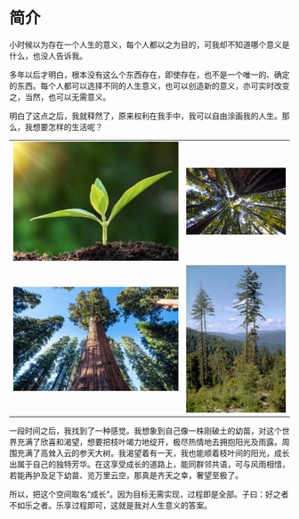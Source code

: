 # 简介

小时候以为存在一个人生的意义，每个人都以之为目的，可我却不知道哪个意义是什么，也没人告诉我。

多年以后才明白，根本没有这么个东西存在，即使存在，也不是一个唯一的、确定的东西。每个人都可以选择不同的人生意义，也可以创造新的意义，亦可实时改变之，当然，也可以无需意义。

明白了这点之后，我就释然了，原来权利在我手中，我可以自由涂画我的人生。那么，我想要怎样的生活呢？

<!-- ![1](.assets/1.png)
![2](.assets/2.jpg)
![3](.assets/3.png)
![4](.assets/4.jpg) -->

|||
|-|-|
| ![1](.assets/1.png) | ![2](.assets/2.jpg) |
| ![3](.assets/3.png) | ![4](.assets/4.jpg) |

<!-- <figure><img src=".assets/1.png" alt="" width=50% height=auto></figure>
<figure><img src=".assets/2.jpg" alt="" width=50% height=auto></figure>
<figure><img src=".assets/3.png" alt="" width=50% height=auto></figure>
<figure><img src=".assets/4.jpg" alt="" width=50% height=auto></figure> -->

一段时间之后，我找到了一种感觉。我想象到自己像一株刚破土的幼苗，对这个世界充满了欣喜和渴望，想要把枝叶竭力地绽开，极尽热情地去拥抱阳光及雨露。周围充满了高耸入云的参天大树。我渴望着有一天，我也能顺着枝叶间的阳光，成长出属于自己的独特芳华。在这享受成长的道路上，能同群邻共语，可与风雨相惜，若能再护及足下幼苗、览万里云空，那真是齐天之幸，奢望至极了。

所以，把这个空间取名“成长”。因为目标无需实现，过程即是全部。子曰：好之者不如乐之者。乐享过程即可，这就是我对人生意义的答案。

